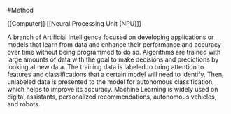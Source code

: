 #Method 

[[Computer]]
[[Neural Processing Unit (NPU)]]


A branch of Artificial Intelligence focused on developing applications or models that learn from data and enhance their performance and accuracy over time without being programmed to do so. Algorithms are trained with large amounts of data with the goal to make decisions and predictions by looking at new data. The training data is labeled to bring attention to features and classifications that a certain model will need to identify. Then, unlabeled data is presented to the model for autonomous classification, which helps to improve its accuracy. Machine Learning is widely used on digital assistants, personalized recommendations, autonomous vehicles, and robots.